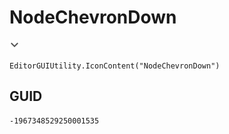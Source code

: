 # NodeChevronDown
![](/img/NodeChevronDown.png)

``` CSharp
EditorGUIUtility.IconContent("NodeChevronDown")
```
## GUID
```
-1967348529250001535
```
